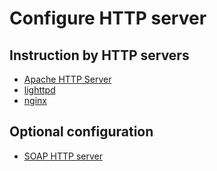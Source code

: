Configure HTTP server
=====================

Instruction by HTTP servers
---------------------------

- [Apache HTTP Server](configure-http-server-apache.md)
- [lighttpd](configure-http-server-lighttpd.md)
- [nginx](configure-http-server-nginx.md)

Optional configuration
----------------------

- [SOAP HTTP server](configure-http-server-soap.md)

